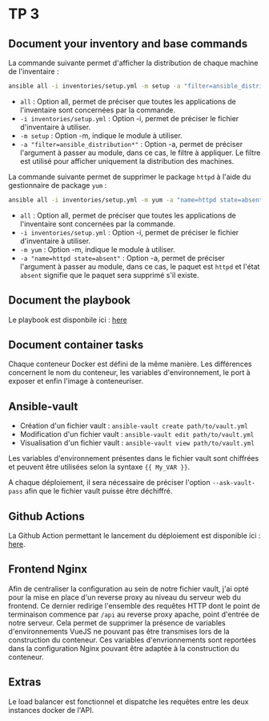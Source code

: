 # TP 3

## Document your inventory and base commands

La commande suivante permet d'afficher la distribution de chaque machine de l'inventaire :
```bash
ansible all -i inventories/setup.yml -m setup -a "filter=ansible_distribution*"
```
- `all` : Option all, permet de préciser que toutes les applications de l'inventaire sont concernées par la commande. 
- `-i inventories/setup.yml` : Option -i, permet de préciser le fichier d'inventaire à utiliser.
- `-m setup` : Option -m, indique le module à utiliser.
- `-a "filter=ansible_distribution*"` : Option -a, permet de préciser l'argument à passer au module, dans ce cas, le filtre à appliquer. Le filtre est utilisé pour afficher uniquement la distribution des machines.

La commande suivante permet de supprimer le package `httpd` à l'aide du gestionnaire de package `yum` :
```bash
ansible all -i inventories/setup.yml -m yum -a "name=httpd state=absent" --become
```
- `all` : Option all, permet de préciser que toutes les applications de l'inventaire sont concernées par la commande. 
- `-i inventories/setup.yml` : Option -i, permet de préciser le fichier d'inventaire à utiliser.
- `-m yum` : Option -m, indique le module à utiliser.
- `-a "name=httpd state=absent"` : Option -a, permet de préciser l'argument à passer au module, dans ce cas, le paquet est `httpd` et l'état `absent` signifie que le paquet sera supprimé s'il existe.

## Document the playbook

Le playbook est disponbile ici : [here](ansible/playbook.yml)

## Document container tasks

Chaque conteneur Docker est défini de la même manière. Les différences concernent le nom du conteneur, les variables d'environnement, le port à exposer et enfin l'image à conteneuriser.

## Ansible-vault

- Création d'un fichier vault : `ansible-vault create path/to/vault.yml`
- Modification d'un fichier vault : `ansible-vault edit path/to/vault.yml`
- Visualisation d'un fichier vault : `ansible-vault view path/to/vault.yml`

Les variables d'environnement présentes dans le fichier vault sont chiffrées et peuvent être utilisées selon la syntaxe `{{ My_VAR }}`.

A chaque déploiement, il sera nécessaire de préciser l'option `--ask-vault-pass` afin que le fichier vault puisse être déchiffré.

## Github Actions

La Github Action permettant le lancement du déploiement est disponible ici : [here](../github/workflows/deploy.yml).

## Frontend Nginx

Afin de centraliser la configuration au sein de notre fichier vault, j'ai opté pour la mise en place d'un reverse proxy au niveau du serveur web du frontend. Ce dernier redirige l'ensemble des requêtes HTTP dont le point de terminaison commence par `/api` au reverse proxy apache, point d'entrée de notre serveur. Cela permet de supprimer la présence de variables d'environnements VueJS ne pouvant pas être transmises lors de la construction du conteneur. Ces variables d'envrionnements sont reportées dans la configuration Nginx pouvant être adaptée à la construction du conteneur.

## Extras

Le load balancer est fonctionnel et dispatche les requêtes entre les deux instances docker de l'API.